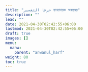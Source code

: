 ```yaml
---
title: "حرفا التفسير ব্যাখ্যাদায়ক অব্যয়দ্বয়"
description: ""
lead: ""
date: 2021-04-30T02:42:55+06:00
lastmod: 2021-04-30T02:42:55+06:00
draft: true
images: []
menu: 
  nahw:
    parent: "anwanul_harf"
weight: 80
toc: true
---
```



